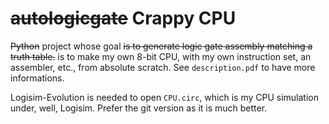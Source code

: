 # ~~autologicgate~~ Crappy CPU

~~Python~~ project whose goal ~~is to generate logic gate assembly matching a truth table.~~ is to make my own 8-bit CPU, with my own instruction set, an assembler, etc., from absolute scratch.
See `description.pdf` to have more informations.

Logisim-Evolution is needed to open `CPU.circ`, which is my CPU simulation under, well, Logisim. Prefer the git version as it is much better.

